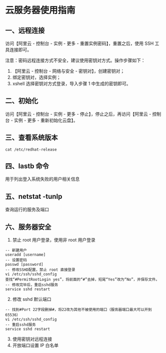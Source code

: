 # 云服务器使用指南

## 一、远程连接
访问【阿里云 - 控制台 - 实例 - 更多 - 重置实例密码】，重置之后，使用 SSH 工具连接即可。

注意：密码远程连接方式不安全，建议使用密钥对方式。操作步骤如下：
1. 【阿里云 - 控制台 - 网络与安全 - 密钥对】，创建密钥对；
2. 绑定密钥对，选择实例；
3. xshell 选择密钥对方式登录，导入步骤 1 中生成的密钥即可。
## 二、初始化
访问【阿里云 - 控制台 - 实例 - 更多 - 停止】，停止之后，再访问【阿里云 - 控制台 - 实例 - 更多 - 重新初始化云盘】。
## 三、查看系统版本
```shell
cat /etc/redhat-release
```
## 四、lastb 命令
用于列出登入系统失败的用户相关信息
## 五、netstat -tunlp
查询运行的服务及端口
## 六、服务器安全
1. 禁止 root 用户登录，使用非 root 用户登录
```
-- 新建用户
useradd [username]
-- 设置密码
passwd [password]
-- 修改SSHD配置，禁止 root 直接登录
vi /etc/ssh/sshd_config
查找“#PermitRootLogin yes”，将前面的“#”去掉，短尾“Yes”改为“No”，并保存文件。
-- 修改完毕后，重启sshd服务
service sshd restart
```
2. 修改 sshd 默认端口
```
-- 找到#Port 22字段删掉#，将22改为其他不被使用的端口（服务器端口最大可以开到65536）
vi /etc/ssh/sshd_config
-- 重启sshd服务
service sshd restart

```
3. 使用密钥对远程连接
4. 开放端口设置 IP 白名单
